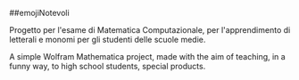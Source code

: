 ##emojiNotevoli

Progetto per l'esame di Matematica Computazionale, per l'apprendimento di letterali e monomi per gli studenti delle scuole medie.


A simple Wolfram Mathematica project, made with the aim of teaching, in a funny way, to high school students, special products. 


